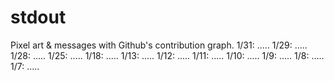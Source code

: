 # stdout
Pixel art &amp; messages with Github's contribution graph.
1/31: .....
1/29: .....
1/28: .....
1/25: .....
1/18: .....
1/13: .....
1/12: .....
1/11: .....
1/10: .....
1/9: .....
1/8: .....
1/7: .....

